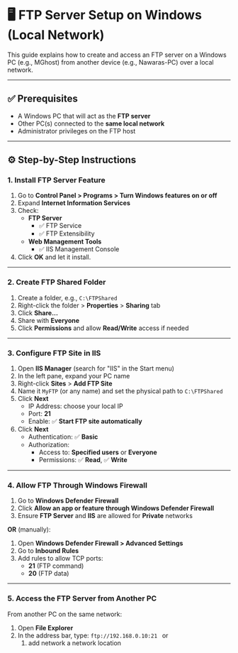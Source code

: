# 🖥️ FTP Server Setup on Windows (Local Network)

This guide explains how to create and access an FTP server on a Windows PC (e.g., MGhost) from another device (e.g., Nawaras-PC) over a local network.

---

## ✅ Prerequisites

- A Windows PC that will act as the **FTP server**
- Other PC(s) connected to the **same local network**
- Administrator privileges on the FTP host

---

## ⚙️ Step-by-Step Instructions

### 1. Install FTP Server Feature

1. Go to **Control Panel > Programs > Turn Windows features on or off**
2. Expand **Internet Information Services**
3. Check:
   - **FTP Server**
     - ✅ FTP Service
     - ✅ FTP Extensibility
   - **Web Management Tools**
     - ✅ IIS Management Console
4. Click **OK** and let it install.

---

### 2. Create FTP Shared Folder

1. Create a folder, e.g., `C:\FTPShared`
2. Right-click the folder > **Properties** > **Sharing** tab
3. Click **Share...**
4. Share with **Everyone**
5. Click **Permissions** and allow **Read/Write** access if needed

---

### 3. Configure FTP Site in IIS

1. Open **IIS Manager** (search for "IIS" in the Start menu)
2. In the left pane, expand your PC name
3. Right-click **Sites** > **Add FTP Site**
4. Name it `MyFTP` (or any name) and set the physical path to `C:\FTPShared`
5. Click **Next**
   - IP Address: choose your local IP
   - Port: **21**
   - Enable: ✅ **Start FTP site automatically**
6. Click **Next**
   - Authentication: ✅ **Basic**
   - Authorization:
     - Access to: **Specified users** or **Everyone**
     - Permissions: ✅ **Read**, ✅ **Write**

---

### 4. Allow FTP Through Windows Firewall

1. Go to **Windows Defender Firewall**
2. Click **Allow an app or feature through Windows Defender Firewall**
3. Ensure **FTP Server** and **IIS** are allowed for **Private** networks

**OR** (manually):

1. Open **Windows Defender Firewall > Advanced Settings**
2. Go to **Inbound Rules**
3. Add rules to allow TCP ports:
   - **21** (FTP command)
   - **20** (FTP data)

---

### 5. Access the FTP Server from Another PC

From another PC on the same network:

1. Open **File Explorer**
2. In the address bar, type: ``ftp://192.168.0.10:21 `` or 
    1. add network a network location


